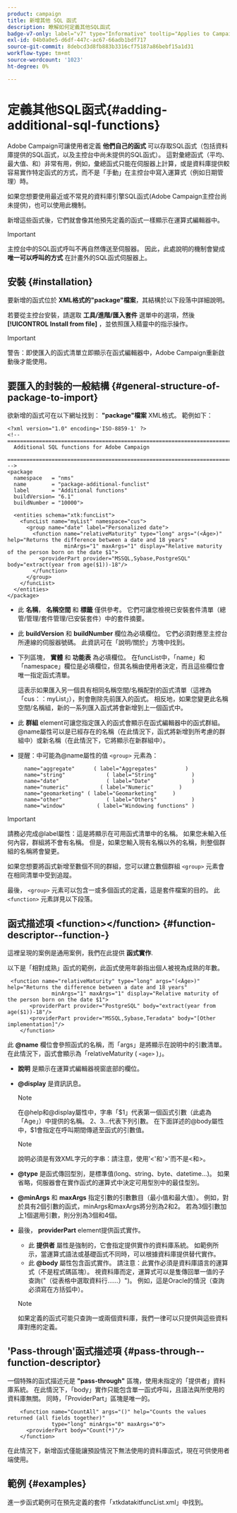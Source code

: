 ```yaml
---
product: campaign
title: 新增其他 SQL 函式
description: 瞭解如何定義其他SQL函式
badge-v7-only: label="v7" type="Informative" tooltip="Applies to Campaign Classic v7 only"
exl-id: 04b0a0e5-d6df-447c-ac67-66adb1bdf717
source-git-commit: 8debcd3d8fb883b3316cf75187a86bebf15a1d31
workflow-type: tm+mt
source-wordcount: '1023'
ht-degree: 0%

---
```


# 定義其他SQL函式{#adding-additional-sql-functions}

Adobe Campaign可讓使用者定義 **他們自己的函式** 可以存取SQL函式（包括資料庫提供的SQL函式，以及主控台中尚未提供的SQL函式）。 這對彙總函式（平均、最大值、和）非常有用，例如，彙總函式只能在伺服器上計算，或是資料庫提供較容易實作特定函式的方式，而不是「手動」在主控台中寫入運算式（例如日期管理）時。

如果您想要使用最近或不常見的資料庫引擎SQL函式(Adobe Campaign主控台尚未提供)，也可以使用此機制。

新增這些函式後，它們就會像其他預先定義的函式一樣顯示在運算式編輯器中。

>[!IMPORTANT]
>
>主控台中的SQL函式呼叫不再自然傳送至伺服器。 因此，此處說明的機制會變成 **唯一可以呼叫的方式** 在計畫外的SQL函式伺服器上。

## 安裝 {#installation}

要新增的函式位於 **XML格式的&quot;package&quot;檔案**，其結構於以下段落中詳細說明。

若要從主控台安裝，請選取 **工具/進階/匯入套件** 選單中的選項，然後 **[!UICONTROL Install from file]** ，並依照匯入精靈中的指示操作。

>[!IMPORTANT]
>
>警告：即使匯入的函式清單立即顯示在函式編輯器中，Adobe Campaign重新啟動後才能使用。

## 要匯入的封裝的一般結構 {#general-structure-of-package-to-import}

欲新增的函式可在以下網址找到： **&quot;package&quot;檔案** XML格式。 範例如下：

```
<?xml version="1.0" encoding='ISO-8859-1' ?>
<!-- ===========================================================================
  Additional SQL functions for Adobe Campaign
  ========================================================================== -->
<package
  namespace   = "nms"
  name        = "package-additional-funclist"
  label       = "Additional functions"
  buildVersion= "6.1"
  buildNumber = "10000">

  <entities schema="xtk:funcList">
    <funcList name="myList" namespace="cus">
      <group name="date" label="Personalized date">
        <function name="relativeMaturity" type="long" args="(<Âge>)" help="Returns the difference between a date and 18 years"
                  minArgs="1" maxArgs="1" display="Relative maturity of the person born on the date $1">
          <providerPart provider="MSSQL,Sybase,PostgreSQL" body="extract(year from age($1))-18"/>
        </function>
      </group>
    </funcList>
  </entities>
</package>
```

* 此 **名稱**， **名稱空間** 和 **標籤** 僅供參考。 它們可讓您檢視已安裝套件清單（總管/管理/套件管理/已安裝套件）中的套件摘要。
* 此 **buildVersion** 和 **buildNumber** 欄位為必填欄位。 它們必須對應至主控台所連線的伺服器號碼。 此資訊可在「說明/關於」方塊中找到。
* 下列區塊， **實體** 和 **功能表** 為必填欄位。 在funcList中，「name」和「namespace」欄位是必填欄位，但其名稱由使用者決定，而且這些欄位會唯一指定函式清單。

   這表示如果匯入另一個具有相同名稱空間/名稱配對的函式清單（這裡為「cus：：myList」），則會刪除先前匯入的函式。 相反地，如果您變更此名稱空間/名稱組，新的一系列匯入函式將會新增到上一個函式中。

* 此 **群組** element可讓您指定匯入的函式會顯示在函式編輯器中的函式群組。 @name屬性可以是已經存在的名稱（在此情況下，函式將新增到所考慮的群組中）或新名稱（在此情況下，它將顯示在新群組中）。
* 提醒：中可能為@name屬性的值 `<group>` 元素為：

   ```
     name="aggregate"      ( label="Aggregates"         )
     name="string"             ( label="String"           )
     name="date"               ( label="Date"             )
     name="numeric"          ( label="Numeric"        )
     name="geomarketing" ( label="Geomarketing"     )
     name="other"              ( label="Others"           )
     name="window"          ( label="Windowing functions" )
   ```

>[!IMPORTANT]
>
>請務必完成@label屬性：這是將顯示在可用函式清單中的名稱。 如果您未輸入任何內容，群組將不會有名稱。 但是，如果您輸入現有名稱以外的名稱，則整個群組的名稱將會變更。

如果您想要將函式新增至數個不同的群組，您可以建立數個群組 `<group>`  元素會在相同清單中受到追蹤。

最後， `<group>` 元素可以包含一或多個函式的定義，這是套件檔案的目的。 此  `<function>`   元素詳見以下段落。

## 函式描述項 &lt;function>&lt;/function> {#function-descriptor--function-}

這裡呈現的案例是通用案例，我們在此提供 **函式實作**.

以下是「相對成熟」函式的範例，此函式使用年齡指出個人被視為成熟的年數。

```
 <function name="relativeMaturity" type="long" args="(<Âge>)" help="Returns the difference between a date and 18 years"
              minArgs="1" maxArgs="1" display="Relative maturity of the person born on the date $1">
       <providerPart provider="PostgreSQL" body="extract(year from age($1))-18"/>
       <providerPart provider="MSSQL,Sybase,Teradata" body="[Other implementation]"/>
    </function>
```

此 **@name** 欄位會參照函式的名稱，而「args」是將顯示在說明中的引數清單。 在此情況下，函式會顯示為「relativeMaturity ( `<age>` )」。

* **說明** 是顯示在運算式編輯器視窗底部的欄位。
* **@display** 是資訊訊息。

   >[!NOTE]
   >
   >在@help和@display屬性中，字串「$1」代表第一個函式引數（此處為「Age」）中提供的名稱。 $2、$3...代表下列引數。 在下面詳述的@body屬性中，$1會指定在呼叫期間傳遞至函式的引數值。

   >[!NOTE]
   >
   >說明必須是有效XML字元的字串：請注意，使用&#39;&lt;&#39;和&#39;>&#39;而不是&lt;和>。

* **@type** 是函式傳回型別，是標準值(long、string、byte、datetime...)。 如果省略，伺服器會在實作函式的運算式中決定可用型別中的最佳型別。
* **@minArgs** 和 **maxArgs** 指定引數的引數數目（最小值和最大值）。 例如，對於具有2個引數的函式，minArgs和maxArgs將分別為2和2。 若為3個引數加上1個選用引數，則分別為3個和4個。
* 最後， **providerPart** element提供函式實作。

   * 此 **提供者** 屬性是強制的，它會指定提供實作的資料庫系統。 如範例所示，當運算式語法或基礎函式不同時，可以根據資料庫提供替代實作。
   * 此 **@body** 屬性包含函式實作。 請注意：此實作必須是資料庫語言的運算式（不是程式碼區塊）。 視資料庫而定，運算式可以是隻傳回單一值的子查詢(&quot;（從表格中選取資料行……）&quot;)。 例如，這是Oracle的情況（查詢必須寫在方括弧中）。

   >[!NOTE]
   >
   >如果定義的函式可能只查詢一或兩個資料庫，我們一律可以只提供與這些資料庫對應的定義。

## &#39;Pass-through&#39;函式描述項 {#pass-through--function-descriptor}

一個特殊的函式描述元是 **&quot;pass-through&quot;** 區塊，使用未指定的「提供者」資料庫系統。 在此情況下，「body」實作只能包含單一函式呼叫，且語法與所使用的資料庫無關。 同時，「ProviderPart」區塊是唯一的。

```
    <function name="CountAll" args="()" help="Counts the values returned (all fields together)"
              type="long" minArgs="0" maxArgs="0">
      <providerPart body="Count(*)"/>
    </function>
```

在此情況下，新增函式僅能讓預設情況下無法使用的資料庫函式，現在可供使用者端使用。

## 範例 {#examples}

進一步函式範例可在預先定義的套件「xtkdatakitfuncList.xml」中找到。
